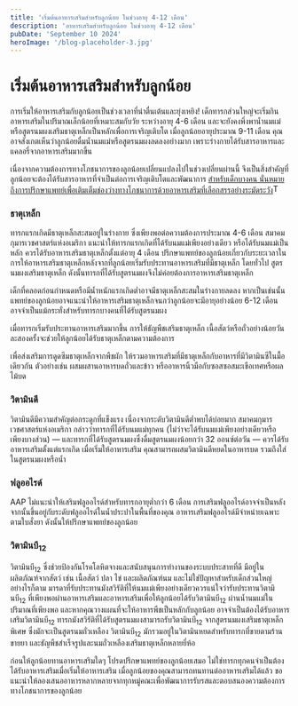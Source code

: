 ```yaml
---
title: 'เริ่มต้นอาหารเสริมสำหรับลูกน้อย ในช่วงอายุ 4-12 เดือน'
description: 'อาหารเสริมสำหรับลูกน้อย ในช่วงอายุ 4-12 เดือน'
pubDate: 'September 10 2024'
heroImage: '/blog-placeholder-3.jpg'
---
```


# เริ่มต้นอาหารเสริมสำหรับลูกน้อย

การเริ่มให้อาหารเสริมกับลูกน้อยเป็นช่วงเวลาที่น่าตื่นเต้นและยุ่งเหยิง! เด็กทารกส่วนใหญ่จะเริ่มกินอาหารเสริมในปริมาณเล็กน้อยที่เหมาะสมกับวัย ระหว่างอายุ 4-6 เดือน และจะยังคงพึ่งพาน้ำนมแม่หรือสูตรนมผงเสริมธาตุเหล็กเป็นหลักเพื่อการเจริญเติบโต  เมื่อลูกน้อยอายุประมาณ 9-11 เดือน คุณอาจสังเกตเห็นว่าลูกน้อยดื่มน้ำนมแม่หรือสูตรนมผงลดลงอย่างมาก เพราะร่างกายได้รับสารอาหารและแคลอรี่จากอาหารเสริมมากขึ้น

เนื่องจากความต้องการทางโภชนาการของลูกน้อยเปลี่ยนแปลงไปในช่วงเปลี่ยนผ่านนี้ จึงเป็นสิ่งสำคัญที่ลูกน้อยจะต้องได้รับสารอาหารที่จำเป็นต่อการเจริญเติบโตและพัฒนาการ <a rel="noopener noreferrer" href="https://twitter.com/intent/tweet?text=For%20some%20young%20children,%20good%20nutrition%20includes%20filling%20gaps%20with%20carefully%20chosen%20supplements:%20sm.eatright.org/infantsup%20@KidsEatRight" target="_blank" title="Tweet this!">สำหรับเด็กบางคน นั่นหมายถึงการปรึกษาแพทย์เพื่อเติมเต็มช่องว่างทางโภชนาการด้วยอาหารเสริมที่เลือกสรรอย่างระมัดระวัง</a><img src="/-/media/images/eatright-widgets/twitter_logo_blue_16x16.png?rev=a79cfb0e824e411aa69317b3ef59caa6&amp;hash=D75ED4B0373BFB7AF0EC3A241A175771" style="height:16px;width:16px;display: inline;" alt="Twitter Logo">

### ธาตุเหล็ก

ทารกแรกเกิดมีธาตุเหล็กสะสมอยู่ในร่างกาย ซึ่งเพียงพอต่อความต้องการประมาณ 4-6 เดือน สมาคมกุมารเวชศาสตร์แห่งอเมริกา แนะนำให้ทารกแรกเกิดที่ได้รับนมแม่เพียงอย่างเดียว หรือได้รับนมแม่เป็นหลัก ควรได้รับอาหารเสริมธาตุเหล็กตั้งแต่อายุ 4 เดือน ปรึกษาแพทย์ของลูกน้อยเกี่ยวกับระยะเวลาในการให้อาหารเสริมธาตุเหล็กหลังจากที่ลูกน้อยเริ่มรับประทานอาหารเสริมที่มีธาตุเหล็ก  โดยทั่วไป สูตรนมผงเสริมธาตุเหล็ก ดังนั้นทารกที่ได้รับสูตรนมผงจึงไม่ค่อยต้องการอาหารเสริมธาตุเหล็ก

เด็กที่คลอดก่อนกำหนดหรือมีน้ำหนักแรกเกิดต่ำอาจมีธาตุเหล็กสะสมในร่างกายลดลง หากเป็นเช่นนั้น แพทย์ของลูกน้อยอาจแนะนำให้อาหารเสริมธาตุเหล็กจนกว่าลูกน้อยจะมีอายุอย่างน้อย 6-12 เดือน อาจจำเป็นแม้กระทั่งสำหรับทารกบางคนที่ได้รับสูตรนมผง

เมื่อทารกเริ่มรับประทานอาหารเสริมมากขึ้น การให้ธัญพืชเสริมธาตุเหล็ก เนื้อสัตว์หรือถั่วอย่างน้อยวันละสองครั้งจะช่วยให้ลูกน้อยได้รับธาตุเหล็กตามความต้องการ

เพื่อส่งเสริมการดูดซึมธาตุเหล็กจากพืชผัก ให้รวมอาหารเสริมที่มีธาตุเหล็กกับอาหารที่มีวิตามินซีในมื้อเดียวกัน ตัวอย่างเช่น ผสมผสานอาหารบดถั่วและข้าว หรืออาหารนิ้วมือกับซอสซอสมะเขือเทศหรือผลไม้บด

### วิตามินดี

วิตามินดีมีความสำคัญต่อกระดูกที่แข็งแรง เนื่องจากระดับวิตามินดีต่ำพบได้บ่อยมาก สมาคมกุมารเวชศาสตร์แห่งอเมริกา กล่าวว่าทารกที่ได้รับนมแม่ทุกคน (ไม่ว่าจะได้รับนมแม่เพียงอย่างเดียวหรือเพียงบางส่วน) — และทารกที่ได้รับสูตรนมผงซึ่งดื่มสูตรนมผงน้อยกว่า 32 ออนซ์ต่อวัน — ควรได้รับอาหารเสริมตั้งแต่แรกเกิด เมื่อเริ่มให้อาหารเสริม คุณสามารถผสมวิตามินดีหยดในอาหารบด รวมถึงใส่ในสูตรนมผงหรือน้ำ

### ฟลูออไรด์

AAP ไม่แนะนำให้เสริมฟลูออไรด์สำหรับทารกอายุต่ำกว่า 6 เดือน การเสริมฟลูออไรด์อาจจำเป็นหลังจากนั้นขึ้นอยู่กับระดับฟลูออไรด์ในน้ำประปาในพื้นที่ของคุณ อาหารเสริมฟลูออไรด์มีจำหน่ายเฉพาะตามใบสั่งยา ดังนั้นให้ปรึกษาแพทย์ของลูกน้อย

### วิตามินบี<sub>12</sub>

วิตามินบี<sub>12</sub> ซึ่งช่วยป้องกันโรคโลหิตจางและสนับสนุนการทำงานของระบบประสาทที่ดี มีอยู่ในผลิตภัณฑ์จากสัตว์ เช่น เนื้อสัตว์ ปลา ไข่ และผลิตภัณฑ์นม และไม่ใช่ปัญหาสำหรับเด็กส่วนใหญ่ อย่างไรก็ตาม มารดาที่รับประทานมังสวิรัติที่ให้นมแม่เพียงอย่างเดียวควรแน่ใจว่ารับประทานวิตามินบี<sub>12</sub> ที่เพียงพอผ่านอาหารเสริมและอาหารเสริมเพื่อให้ลูกน้อยได้รับวิตามินบี<sub>12</sub> ผ่านน้ำนมแม่ในปริมาณที่เพียงพอ และหากคุณวางแผนที่จะให้อาหารพืชเป็นหลักกับลูกน้อย อาจจำเป็นต้องได้รับอาหารเสริมวิตามินบี<sub>12</sub> ทารกมังสวิรัติที่ได้รับสูตรนมผงสามารถรับวิตามินบี<sub>12</sub> จากสูตรนมผงเสริมธาตุเหล็กพิเศษ ซึ่งมักจะเป็นสูตรนมถั่วเหลือง วิตามินบี<sub>12</sub> มักรวมอยู่ในวิตามินหยดสำหรับทารกที่ขายตามร้านขายยา และธัญพืชสำเร็จรูปและนมถั่วเหลืองเสริมธาตุเหล็กหลายยี่ห้อ

ก่อนให้ลูกน้อยทานอาหารเสริมใดๆ โปรดปรึกษาแพทย์ของลูกน้อยเสมอ ไม่ใช่ทารกทุกคนจำเป็นต้องได้รับอาหารเสริมเมื่อเริ่มให้อาหารเสริม เมื่อลูกน้อยของคุณสามารถทนทานต่ออาหารเสริมได้แล้ว ขอแนะนำให้ลองเสนออาหารหลากหลายจากทุกหมู่คณะเพื่อพัฒนาการรับรสและตอบสนองความต้องการทางโภชนาการของลูกน้อย
